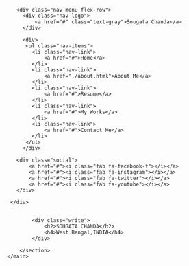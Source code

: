 
       <div class="nav-menu flex-row">
         <div class="nav-logo">
             <a href="#" class="text-gray">Sougata Chanda</a>
         </div>
     
         <div>
          <ul class="nav-items">
            <li class="nav-link">
                <a href="#">Home</a>
            </li>
            <li class="nav-link">
                <a href="./about.html">About Me</a>
            </li>
            <li class="nav-link">
                <a href="#">Resume</a>
            </li>
            <li class="nav-link">
                <a href="#">My Works</a>
            </li>
            <li class="nav-link">
                <a href="#">Contact Me</a>
            </li>
          </ul>
         </div>

       <div class="social">
           <a href="#"><i class="fab fa-facebook-f"></i></a>
           <a href="#"><i class="fab fa-instagram"></i></a>
           <a href="#"><i class="fab fa-twitter"></i></a>
           <a href="#"><i class="fab fa-youtube"></i></a>
       </div>

     </div>  
  
       
            <div class="write">
                <h2>SOUGATA CHANDA</h2>
                <h4>West Bengal,INDIA</h4>
            </div>
        
        </section>
    </main>

 
